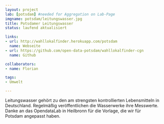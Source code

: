 ```yaml
---
layout: project
lab: [potsdam] #needed for Aggregation on Lab-Page
imgname: potsdam/leitungswasser.jpg
title: Potsdamer Leitungswasser
status: laufend aktualisiert

links:
- url: http://wahllokalfinder.herokuapp.com/potsdam
  name: Webseite
- url: https://github.com/open-data-potsdam/wahllokalfinder-cgn
  name: Github

collaborators:
- name: Florian

tags:
- Umwelt

---
```


Leitungswasser gehört zu den am strengsten kontrollierten Lebensmitteln in Deutschland. Regelmäßig veröffentlichen die Wasserwerke ihre Messwerte. Danke an das OpendataLab in Heilbronn für die Vorlage, die wir für Potsdam angepasst haben.

